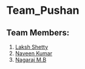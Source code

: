 # Team_Pushan
## Team Members:
1. [Laksh Shetty](mailto:lakshshetty16@gmail.com)
2. [Naveen Kumar](mailto:naveenkutk@gmail.com)
3. [Nagaraj M.B](mailto:nagarajmb235@gmail.com) 
